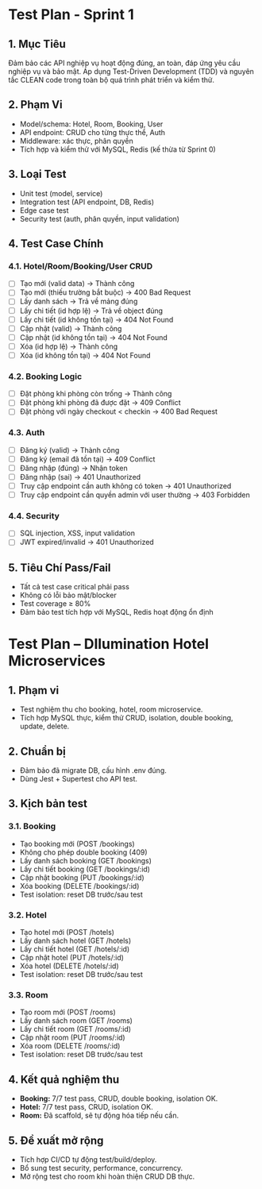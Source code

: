 # Test Plan - Sprint 1

## 1. Mục Tiêu
Đảm bảo các API nghiệp vụ hoạt động đúng, an toàn, đáp ứng yêu cầu nghiệp vụ và bảo mật. Áp dụng Test-Driven Development (TDD) và nguyên tắc CLEAN code trong toàn bộ quá trình phát triển và kiểm thử.

## 2. Phạm Vi
- Model/schema: Hotel, Room, Booking, User
- API endpoint: CRUD cho từng thực thể, Auth
- Middleware: xác thực, phân quyền
- Tích hợp và kiểm thử với MySQL, Redis (kế thừa từ Sprint 0)

## 3. Loại Test
- Unit test (model, service)
- Integration test (API endpoint, DB, Redis)
- Edge case test
- Security test (auth, phân quyền, input validation)

## 4. Test Case Chính
### 4.1. Hotel/Room/Booking/User CRUD
- [ ] Tạo mới (valid data) → Thành công
- [ ] Tạo mới (thiếu trường bắt buộc) → 400 Bad Request
- [ ] Lấy danh sách → Trả về mảng đúng
- [ ] Lấy chi tiết (id hợp lệ) → Trả về object đúng
- [ ] Lấy chi tiết (id không tồn tại) → 404 Not Found
- [ ] Cập nhật (valid) → Thành công
- [ ] Cập nhật (id không tồn tại) → 404 Not Found
- [ ] Xóa (id hợp lệ) → Thành công
- [ ] Xóa (id không tồn tại) → 404 Not Found

### 4.2. Booking Logic
- [ ] Đặt phòng khi phòng còn trống → Thành công
- [ ] Đặt phòng khi phòng đã được đặt → 409 Conflict
- [ ] Đặt phòng với ngày checkout < checkin → 400 Bad Request

### 4.3. Auth
- [ ] Đăng ký (valid) → Thành công
- [ ] Đăng ký (email đã tồn tại) → 409 Conflict
- [ ] Đăng nhập (đúng) → Nhận token
- [ ] Đăng nhập (sai) → 401 Unauthorized
- [ ] Truy cập endpoint cần auth không có token → 401 Unauthorized
- [ ] Truy cập endpoint cần quyền admin với user thường → 403 Forbidden

### 4.4. Security
- [ ] SQL injection, XSS, input validation
- [ ] JWT expired/invalid → 401 Unauthorized

## 5. Tiêu Chí Pass/Fail
- Tất cả test case critical phải pass
- Không có lỗi bảo mật/blocker
- Test coverage ≥ 80%
- Đảm bảo test tích hợp với MySQL, Redis hoạt động ổn định 

# Test Plan – DIlumination Hotel Microservices

## 1. Phạm vi
- Test nghiệm thu cho booking, hotel, room microservice.
- Tích hợp MySQL thực, kiểm thử CRUD, isolation, double booking, update, delete.

## 2. Chuẩn bị
- Đảm bảo đã migrate DB, cấu hình .env đúng.
- Dùng Jest + Supertest cho API test.

## 3. Kịch bản test
### 3.1. Booking
- Tạo booking mới (POST /bookings)
- Không cho phép double booking (409)
- Lấy danh sách booking (GET /bookings)
- Lấy chi tiết booking (GET /bookings/:id)
- Cập nhật booking (PUT /bookings/:id)
- Xóa booking (DELETE /bookings/:id)
- Test isolation: reset DB trước/sau test

### 3.2. Hotel
- Tạo hotel mới (POST /hotels)
- Lấy danh sách hotel (GET /hotels)
- Lấy chi tiết hotel (GET /hotels/:id)
- Cập nhật hotel (PUT /hotels/:id)
- Xóa hotel (DELETE /hotels/:id)
- Test isolation: reset DB trước/sau test

### 3.3. Room
- Tạo room mới (POST /rooms)
- Lấy danh sách room (GET /rooms)
- Lấy chi tiết room (GET /rooms/:id)
- Cập nhật room (PUT /rooms/:id)
- Xóa room (DELETE /rooms/:id)
- Test isolation: reset DB trước/sau test

## 4. Kết quả nghiệm thu
- **Booking:** 7/7 test pass, CRUD, double booking, isolation OK.
- **Hotel:** 7/7 test pass, CRUD, isolation OK.
- **Room:** Đã scaffold, sẽ tự động hóa tiếp nếu cần.

## 5. Đề xuất mở rộng
- Tích hợp CI/CD tự động test/build/deploy.
- Bổ sung test security, performance, concurrency.
- Mở rộng test cho room khi hoàn thiện CRUD DB thực. 